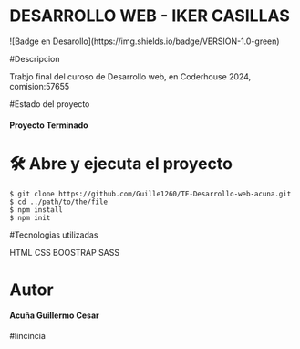
<h1 >DESARROLLO WEB - IKER CASILLAS </h1>
![Badge en Desarollo](https://img.shields.io/badge/VERSION-1.0-green)

#Descripcion
    <p>
        Trabjo final del curoso de Desarrollo web, en Coderhouse 2024, comision:57655    
    </p>
#Estado del proyecto
<h4 >
     Proyecto Terminado 
</h4>


# 🛠️ Abre y ejecuta el proyecto

```
$ git clone https://github.com/Guille1260/TF-Desarrollo-web-acuna.git
$ cd ../path/to/the/file
$ npm install
$ npm init
```

#Tecnologias utilizadas
    <p>
        HTML
        CSS
        BOOSTRAP
        SASS   
    </p>
# Autor
<h4 >
    Acuña Guillermo Cesar
</h4>
#lincincia